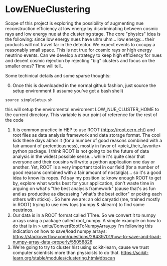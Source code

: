 # LowENueClustering
Scope of this project is exploring the possibility of augmenting nue reconstruction efficiency at low energy by discriminating between cosmic rays and low energy nue at the clustering stage.
The core "physics" idea is the following: since low energy nues have uhm uhm... low energy... their products will not travel far in the detector. We expect events to occupy a reasonably small space. This is not true for cosmic rays or high energy neutrino events. 
Can we develop a strategy to keep high efficiency for nues and decent cosmic rejection by rejecting "big" clusters and focus on the smaller ones? Time will tell..


Some techinical details and some sparse thoughts:

0. Once this is downloaded in the normal github fashion, just source the setup environment (I assume you've got a bash shell)
```
source simpleSetup.sh
```
this will setup the enviromental enviroment LOW_NUE_CLUSTER_HOME to the current directory. This variable is our point of reference for the rest of the code
1. It is common practice in HEP to use ROOT (https://root.cern.ch/) and root files as data analysis framework and data storage format. The cool kids these days abhor it (for a number of good reasons combined with a fair amount of pretentiousness), mostly in favor of <pick_their_favorite> python package. I think ROOT is not going to be the future of data analysis in the widest possible sense... while it's quite clear that everyone and their cousins will write a python application one day or another. Yet, ROOT is a very important tool in our field (for a number of good reasons combined with a fair amount of nostalgia)... so it's a good idea to know its ropes.  I'd say my position is: know enough ROOT to get by, explore what works best for your application, don't waste time in arguing on what's "the best analysis framework" (cause that's as fun and as productive as discussing "what's the best editor" or poking each others with sticks) . So here we are: an old caryatid (me, trained mostly in ROOT) trying to use new toys (numpy & sklearn) to find some neutrinos.
2. Our data is in a ROOT format called TTree. So we convert it to numpy arrays using a package called root_numpy. 
A simple example on how to do that is in >  units/ConvertRootToNumpyArray.py 
I'm following this indication on how to save/load numpy arrays: https://stackoverflow.com/questions/28439701/how-to-save-and-load-numpy-array-data-properly/55058828
3. We're going to try to cluster hist using scikit-learn, cause we trust computer scientists more than physicists to do that. https://scikit-learn.org/stable/modules/clustering.html#dbscan
